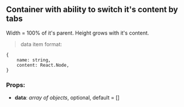 ## **Container with ability to switch it's content by tabs**

Width = 100% of it's parent. Height grows with it's content.

> data item format:

```
{
    name: string,
    content: React.Node,
}
```

### Props:

- **data**: _array of objects_, optional, default = []
